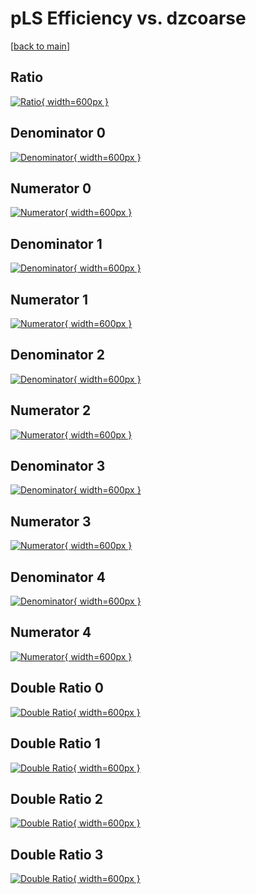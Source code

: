 # pLS Efficiency vs. dzcoarse

[[back to main](./)]



## Ratio

[![Ratio](../mtv/var/pLS_vtr_11_-1_eff_dzcoarse.png){ width=600px }](../mtv/var/pLS_vtr_11_-1_eff_dzcoarse.pdf)

## Denominator 0

[![Denominator](../mtv/den/pLS_vtr_11_-1_eff_dzcoarse_den0.png){ width=600px }](../mtv/den/pLS_vtr_11_-1_eff_dzcoarse_den0.pdf)

## Numerator 0

[![Numerator](../mtv/num/pLS_vtr_11_-1_eff_dzcoarse_num0.png){ width=600px }](../mtv/num/pLS_vtr_11_-1_eff_dzcoarse_num0.pdf)

## Denominator 1

[![Denominator](../mtv/den/pLS_vtr_11_-1_eff_dzcoarse_den1.png){ width=600px }](../mtv/den/pLS_vtr_11_-1_eff_dzcoarse_den1.pdf)

## Numerator 1

[![Numerator](../mtv/num/pLS_vtr_11_-1_eff_dzcoarse_num1.png){ width=600px }](../mtv/num/pLS_vtr_11_-1_eff_dzcoarse_num1.pdf)

## Denominator 2

[![Denominator](../mtv/den/pLS_vtr_11_-1_eff_dzcoarse_den2.png){ width=600px }](../mtv/den/pLS_vtr_11_-1_eff_dzcoarse_den2.pdf)

## Numerator 2

[![Numerator](../mtv/num/pLS_vtr_11_-1_eff_dzcoarse_num2.png){ width=600px }](../mtv/num/pLS_vtr_11_-1_eff_dzcoarse_num2.pdf)

## Denominator 3

[![Denominator](../mtv/den/pLS_vtr_11_-1_eff_dzcoarse_den3.png){ width=600px }](../mtv/den/pLS_vtr_11_-1_eff_dzcoarse_den3.pdf)

## Numerator 3

[![Numerator](../mtv/num/pLS_vtr_11_-1_eff_dzcoarse_num3.png){ width=600px }](../mtv/num/pLS_vtr_11_-1_eff_dzcoarse_num3.pdf)

## Denominator 4

[![Denominator](../mtv/den/pLS_vtr_11_-1_eff_dzcoarse_den4.png){ width=600px }](../mtv/den/pLS_vtr_11_-1_eff_dzcoarse_den4.pdf)

## Numerator 4

[![Numerator](../mtv/num/pLS_vtr_11_-1_eff_dzcoarse_num4.png){ width=600px }](../mtv/num/pLS_vtr_11_-1_eff_dzcoarse_num4.pdf)

## Double Ratio 0

[![Double Ratio](../mtv/ratio/pLS_vtr_11_-1_eff_dzcoarse_ratio0.png){ width=600px }](../mtv/ratio/pLS_vtr_11_-1_eff_dzcoarse_ratio0.pdf)

## Double Ratio 1

[![Double Ratio](../mtv/ratio/pLS_vtr_11_-1_eff_dzcoarse_ratio1.png){ width=600px }](../mtv/ratio/pLS_vtr_11_-1_eff_dzcoarse_ratio1.pdf)

## Double Ratio 2

[![Double Ratio](../mtv/ratio/pLS_vtr_11_-1_eff_dzcoarse_ratio2.png){ width=600px }](../mtv/ratio/pLS_vtr_11_-1_eff_dzcoarse_ratio2.pdf)

## Double Ratio 3

[![Double Ratio](../mtv/ratio/pLS_vtr_11_-1_eff_dzcoarse_ratio3.png){ width=600px }](../mtv/ratio/pLS_vtr_11_-1_eff_dzcoarse_ratio3.pdf)

